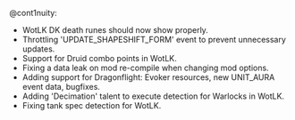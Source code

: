 @cont1nuity:
- WotLK DK death runes should now show properly.
- Throttling 'UPDATE_SHAPESHIFT_FORM' event to prevent unnecessary updates.
- Support for Druid combo points in WotLK.
- Fixing a data leak on mod re-compile when changing mod options.
- Adding support for Dragonflight: Evoker resources, new UNIT_AURA event data, bugfixes.
- Adding 'Decimation' talent to execute detection for Warlocks in WotLK.
- Fixing tank spec detection for WotLK.

